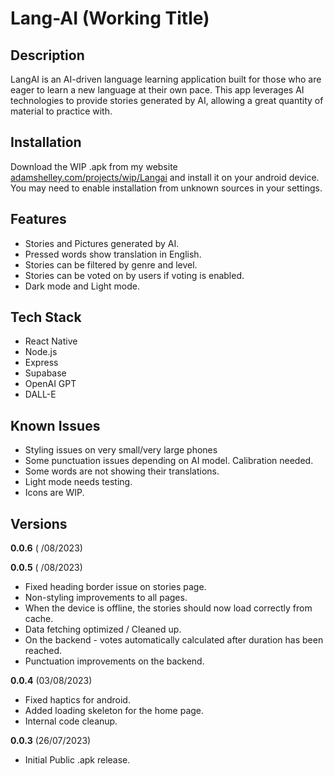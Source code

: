 # Lang-AI (Working Title)

## Description
LangAI is an AI-driven language learning application built for those who are eager to learn a new language at their own pace. This app leverages AI technologies to provide stories generated by AI, allowing a great quantity of material to practice with. 


## Installation
Download the WIP .apk from my website [adamshelley.com/projects/wip/Langai](https://adamshelley.com/projects/wip/Langai) and install it on your android device. You may need to enable installation from unknown sources in your settings.

## Features
- Stories and Pictures generated by AI.
- Pressed words show translation in English.
- Stories can be filtered by genre and level.
- Stories can be voted on by users if voting is enabled.
- Dark mode and Light mode.

## Tech Stack
- React Native
- Node.js
- Express
- Supabase
- OpenAI GPT
- DALL-E

## Known Issues
- Styling issues on very small/very large phones
- Some punctuation issues depending on AI model. Calibration needed.
- Some words are not showing their translations.
- Light mode needs testing. 
- Icons are WIP.

## Versions

**0.0.6** ( /08/2023)


**0.0.5** ( /08/2023)
- Fixed heading border issue on stories page.
- Non-styling improvements to all pages.
- When the device is offline, the stories should now load correctly from cache.
- Data fetching optimized / Cleaned up. 
- On the backend - votes automatically calculated after duration has been reached. 
- Punctuation improvements on the backend. 


**0.0.4** (03/08/2023)
- Fixed haptics for android.
- Added loading skeleton for the home page.
- Internal code cleanup.

**0.0.3** (26/07/2023)
- Initial Public .apk release.




